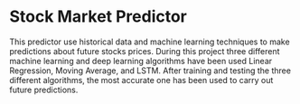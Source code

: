 # Stock Market Predictor
This predictor use historical data and machine learning techniques to make predictions about future stocks prices. During this project three different machine learning and deep learning algorithms have been used Linear Regression, Moving Average, and LSTM. After training and testing the three different algorithms, the most accurate one has been used to carry out future predictions.

